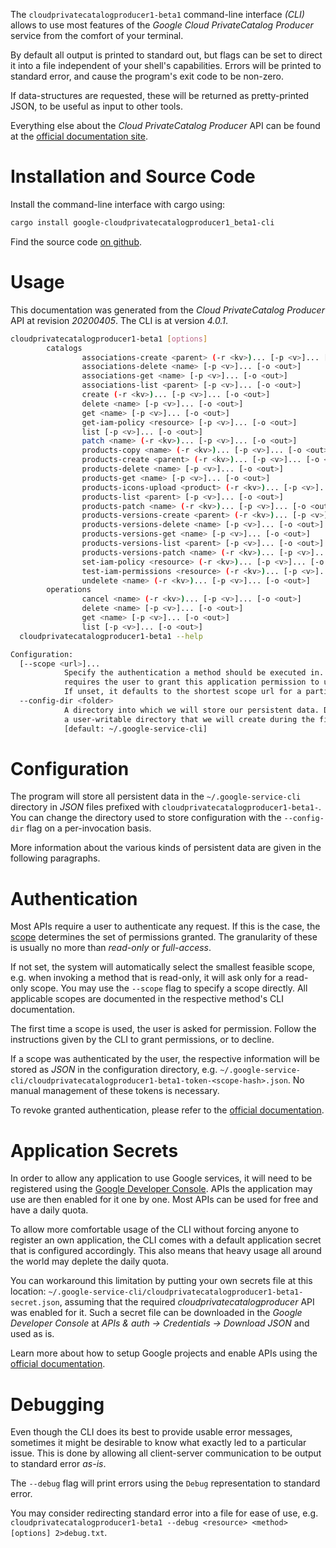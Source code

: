 <!---
DO NOT EDIT !
This file was generated automatically from 'src/generator/templates/cli/README.md.mako'
DO NOT EDIT !
-->
The `cloudprivatecatalogproducer1-beta1` command-line interface *(CLI)* allows to use most features of the *Google Cloud PrivateCatalog Producer* service from the comfort of your terminal.

By default all output is printed to standard out, but flags can be set to direct it into a file independent of your shell's
capabilities. Errors will be printed to standard error, and cause the program's exit code to be non-zero.

If data-structures are requested, these will be returned as pretty-printed JSON, to be useful as input to other tools.

Everything else about the *Cloud PrivateCatalog Producer* API can be found at the
[official documentation site](https://cloud.google.com/private-catalog/).

# Installation and Source Code

Install the command-line interface with cargo using:

```bash
cargo install google-cloudprivatecatalogproducer1_beta1-cli
```

Find the source code [on github](https://github.com/Byron/google-apis-rs/tree/main/gen/cloudprivatecatalogproducer1_beta1-cli).

# Usage

This documentation was generated from the *Cloud PrivateCatalog Producer* API at revision *20200405*. The CLI is at version *4.0.1*.

```bash
cloudprivatecatalogproducer1-beta1 [options]
        catalogs
                associations-create <parent> (-r <kv>)... [-p <v>]... [-o <out>]
                associations-delete <name> [-p <v>]... [-o <out>]
                associations-get <name> [-p <v>]... [-o <out>]
                associations-list <parent> [-p <v>]... [-o <out>]
                create (-r <kv>)... [-p <v>]... [-o <out>]
                delete <name> [-p <v>]... [-o <out>]
                get <name> [-p <v>]... [-o <out>]
                get-iam-policy <resource> [-p <v>]... [-o <out>]
                list [-p <v>]... [-o <out>]
                patch <name> (-r <kv>)... [-p <v>]... [-o <out>]
                products-copy <name> (-r <kv>)... [-p <v>]... [-o <out>]
                products-create <parent> (-r <kv>)... [-p <v>]... [-o <out>]
                products-delete <name> [-p <v>]... [-o <out>]
                products-get <name> [-p <v>]... [-o <out>]
                products-icons-upload <product> (-r <kv>)... [-p <v>]... [-o <out>]
                products-list <parent> [-p <v>]... [-o <out>]
                products-patch <name> (-r <kv>)... [-p <v>]... [-o <out>]
                products-versions-create <parent> (-r <kv>)... [-p <v>]... [-o <out>]
                products-versions-delete <name> [-p <v>]... [-o <out>]
                products-versions-get <name> [-p <v>]... [-o <out>]
                products-versions-list <parent> [-p <v>]... [-o <out>]
                products-versions-patch <name> (-r <kv>)... [-p <v>]... [-o <out>]
                set-iam-policy <resource> (-r <kv>)... [-p <v>]... [-o <out>]
                test-iam-permissions <resource> (-r <kv>)... [-p <v>]... [-o <out>]
                undelete <name> (-r <kv>)... [-p <v>]... [-o <out>]
        operations
                cancel <name> (-r <kv>)... [-p <v>]... [-o <out>]
                delete <name> [-p <v>]... [-o <out>]
                get <name> [-p <v>]... [-o <out>]
                list [-p <v>]... [-o <out>]
  cloudprivatecatalogproducer1-beta1 --help

Configuration:
  [--scope <url>]...
            Specify the authentication a method should be executed in. Each scope
            requires the user to grant this application permission to use it.
            If unset, it defaults to the shortest scope url for a particular method.
  --config-dir <folder>
            A directory into which we will store our persistent data. Defaults to
            a user-writable directory that we will create during the first invocation.
            [default: ~/.google-service-cli]

```

# Configuration

The program will store all persistent data in the `~/.google-service-cli` directory in *JSON* files prefixed with `cloudprivatecatalogproducer1-beta1-`.  You can change the directory used to store configuration with the `--config-dir` flag on a per-invocation basis.

More information about the various kinds of persistent data are given in the following paragraphs.

# Authentication

Most APIs require a user to authenticate any request. If this is the case, the [scope][scopes] determines the 
set of permissions granted. The granularity of these is usually no more than *read-only* or *full-access*.

If not set, the system will automatically select the smallest feasible scope, e.g. when invoking a
method that is read-only, it will ask only for a read-only scope. 
You may use the `--scope` flag to specify a scope directly. 
All applicable scopes are documented in the respective method's CLI documentation.

The first time a scope is used, the user is asked for permission. Follow the instructions given 
by the CLI to grant permissions, or to decline.

If a scope was authenticated by the user, the respective information will be stored as *JSON* in the configuration
directory, e.g. `~/.google-service-cli/cloudprivatecatalogproducer1-beta1-token-<scope-hash>.json`. No manual management of these tokens
is necessary.

To revoke granted authentication, please refer to the [official documentation][revoke-access].

# Application Secrets

In order to allow any application to use Google services, it will need to be registered using the 
[Google Developer Console][google-dev-console]. APIs the application may use are then enabled for it
one by one. Most APIs can be used for free and have a daily quota.

To allow more comfortable usage of the CLI without forcing anyone to register an own application, the CLI
comes with a default application secret that is configured accordingly. This also means that heavy usage
all around the world may deplete the daily quota.

You can workaround this limitation by putting your own secrets file at this location: 
`~/.google-service-cli/cloudprivatecatalogproducer1-beta1-secret.json`, assuming that the required *cloudprivatecatalogproducer* API 
was enabled for it. Such a secret file can be downloaded in the *Google Developer Console* at 
*APIs & auth -> Credentials -> Download JSON* and used as is.

Learn more about how to setup Google projects and enable APIs using the [official documentation][google-project-new].


# Debugging

Even though the CLI does its best to provide usable error messages, sometimes it might be desirable to know
what exactly led to a particular issue. This is done by allowing all client-server communication to be 
output to standard error *as-is*.

The `--debug` flag will print errors using the `Debug` representation to standard error.

You may consider redirecting standard error into a file for ease of use, e.g. `cloudprivatecatalogproducer1-beta1 --debug <resource> <method> [options] 2>debug.txt`.


[scopes]: https://developers.google.com/+/api/oauth#scopes
[revoke-access]: http://webapps.stackexchange.com/a/30849
[google-dev-console]: https://console.developers.google.com/
[google-project-new]: https://developers.google.com/console/help/new/
